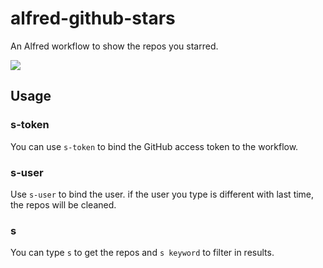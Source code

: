 # alfred-github-stars

An Alfred workflow to show the repos you starred.

![](https://assets.noteawesome.com/chatter/2017/9/9/36436/image.png)

## Usage
### s-token
You can use `s-token` to bind the GitHub access token to the workflow.

### s-user
Use `s-user` to bind the user. if the user you type is different with last time, the repos will be cleaned.

### s
You can type `s` to get the repos and `s keyword` to filter in results.

